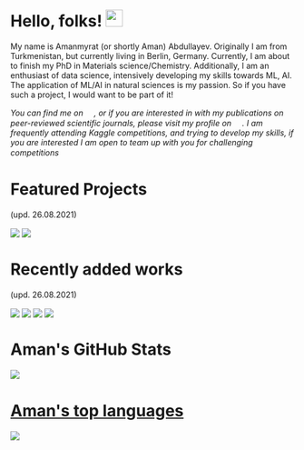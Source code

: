 
# Hello, folks! <img src="https://github.com/amanabdulla296/amanabdullayev/blob/3d5e9aa6f66926e1e6b9d67971331952f9bca67b/arrwrhhthqx.gif" width="30px">

My name is Amanmyrat (or shortly Aman) Abdullayev. Originally I am from Turkmenistan, but currently living in Berlin, Germany. Currently, I am about to finish my PhD in Materials science/Chemistry. Additionally, I am an enthusiast of data science, intensively developing my skills towards ML, AI. The application of ML/AI in natural sciences is my passion. So if you have such a project, I would want to be part of it!

<!-- Actual text -->

*You can find me on [<img src="https://github.com/amanabdulla296/amanabdullayev/blob/4551dbaf8519259c0ec41c706293c257b5d435aa/download%20(1).png" width="15px"/>](https://www.linkedin.com/in/amanmyrat-abdullayew-94758b14/), or if you are interested in with my publications on peer-reviewed scientific journals, please visit my profile on [<img src="https://github.com/amanabdulla296/amanabdullayev/blob/4551dbaf8519259c0ec41c706293c257b5d435aa/download.png" width="15px"/>](https://scholar.google.com/citations?user=22M2i14AAAAJ&hl=en). I am frequently attending Kaggle competitions, and trying to develop my skills, if you are interested I am open to team up with you for challenging competitions [<img src="https://user-images.githubusercontent.com/56832126/130933332-19f2f0d3-bb52-4d58-ac4a-dcbccf0660db.png" width="15px"/>](https://www.kaggle.com/amanabdullayev)*



# Featured Projects 
(upd. 26.08.2021)

[<img align="center" src="https://github-readme-stats.vercel.app/api/pin/?username=amanabdulla296&repo=Video_game_sale&theme=dark" />](https://github.com/amanabdulla296/Video_game_sale)
[<img align="center" src="https://github-readme-stats.vercel.app/api/pin/?username=amanabdulla296&repo=gold_extraction_prediction&theme=dark" />](https://github.com/amanabdulla296/gold_extraction_prediction)




# Recently added works 
(upd. 26.08.2021)

[<img align="center" src="https://github-readme-stats.vercel.app/api/pin/?username=amanabdulla296&repo=Yandex_Practicum&theme=dark" />](https://github.com/amanabdulla296/Yandex_Practicum/tree/main/12_Computer_Vision_Age_prediction)
[<img align="center" src="https://github-readme-stats.vercel.app/api/pin/?username=amanabdulla296&repo=Yandex_Practicum&theme=dark" />](https://github.com/amanabdulla296/Yandex_Practicum/tree/main/11_ML_with_text)
[<img align="center" src="https://github-readme-stats.vercel.app/api/pin/?username=amanabdulla296&repo=Yandex_Practicum&theme=dark" />](https://github.com/amanabdulla296/Yandex_Practicum/tree/main/10_taxi_demand_forecast)
[<img align="center" src="https://github-readme-stats.vercel.app/api/pin/?username=amanabdulla296&repo=Yandex_Practicum&theme=dark" />](https://github.com/amanabdulla296/Yandex_Practicum/tree/main/09_car_price_prediction)




# Aman's GitHub Stats
<a href="https://github.com/amanabdulla296/amanabdulla296">
  <img align="center" src="https://github-readme-stats.vercel.app/api?username=amanabdulla296&show_icons=true&theme=dark" />
  
  
  
# Aman's top languages
<a href="https://github.com/amanabdulla296/amanabdulla296">
  <img align="center" src="https://github-readme-stats.vercel.app/api/top-langs/?username=amanabdulla296&hide=java,html,tex&title_color=ffffff&text_color=c9cacc&icon_color=2bbc8a&bg_color=1d1f21" />
